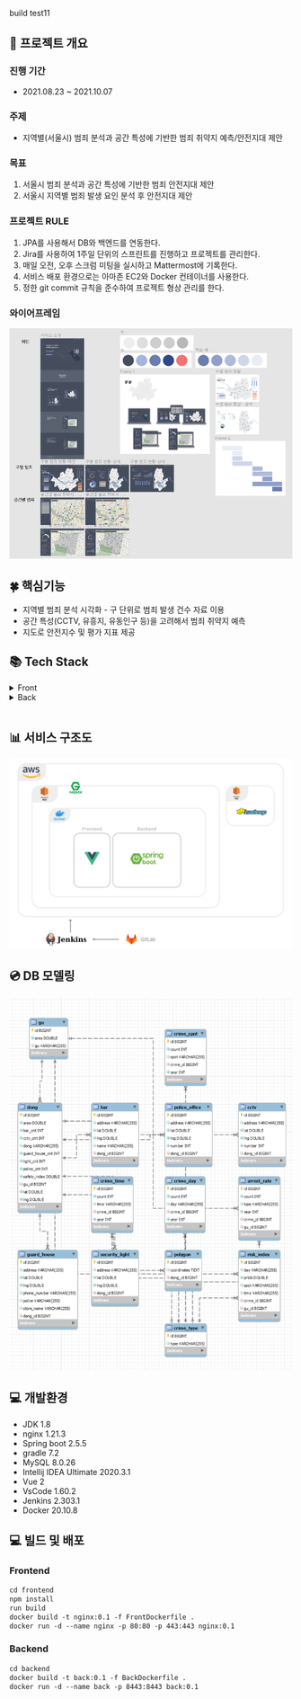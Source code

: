 build test11

## 🎥 프로젝트 개요

### 진행 기간

- 2021.08.23 ~ 2021.10.07

### 주제

- 지역별(서울시) 범죄 분석과 공간 특성에 기반한 범죄 취약지 예측/안전지대 제안

### 목표

1. 서울시 범죄 분석과 공간 특성에 기반한 범죄 안전지대 제안
2. 서울시 지역별 범죄 발생 요인 분석 후 안전지대 제안

### 프로젝트 RULE

1. JPA를 사용해서 DB와 백엔드를 연동한다.
2. Jira를 사용하여 1주일 단위의 스프린트를 진행하고 프로젝트를 관리한다.
3. 매일 오전, 오후 스크럼 미팅을 실시하고 Mattermost에 기록한다.
4. 서비스 배포 환경으로는 아마존 EC2와 Docker 컨테이너를 사용한다.
5. 정한 git commit 규칙을 준수하여 프로젝트 형상 관리를 한다.

### 와이어프레임

![](/picture/UI.png)
<br>

## 🍀 핵심기능

- 지역별 범죄 분석 시각화 - 구 단위로 범죄 발생 건수 자료 이용
- 공간 특성(CCTV, 유흥지, 유동인구 등)을 고려해서 범죄 취약지 예측
- 지도로 안전지수 및 평가 지표 제공

## 📚 Tech Stack

<details>
    <summary>Front</summary>
    <ul>
        <li>Vue3</li>
        <li>Vue CLI</li>
        <li>Vuex</li>
        <li>BootStrap</li>
        <li>Element Plus</li>
    </ul>
</details>
<details>
    <summary>Back</summary>
    <ul>
        <li>SpringBoot</li>
        <li>MySQL</li>
        <li>Swagger</li>
        <li>JPA</li>
        <li>docker</li>
        <li>Jenkins</li>
    </ul>
</details>
<br>

## 📊 서비스 구조도

![](picture/Architecture.png)

## 💿 DB 모델링

![erd](picture/erd.png)

## 💻 개발환경

- JDK 1.8
- nginx 1.21.3
- Spring boot 2.5.5
- gradle 7.2
- MySQL 8.0.26
- Intellij IDEA Ultimate 2020.3.1
- Vue 2
- VsCode 1.60.2
- Jenkins 2.303.1
- Docker 20.10.8

## 💻 빌드 및 배포

### Frontend

```bash=
cd frontend
npm install
run build
docker build -t nginx:0.1 -f FrontDockerfile .
docker run -d --name nginx -p 80:80 -p 443:443 nginx:0.1
```

### Backend

```bash=
cd backend
docker build -t back:0.1 -f BackDockerfile .
docker run -d --name back -p 8443:8443 back:0.1
```

